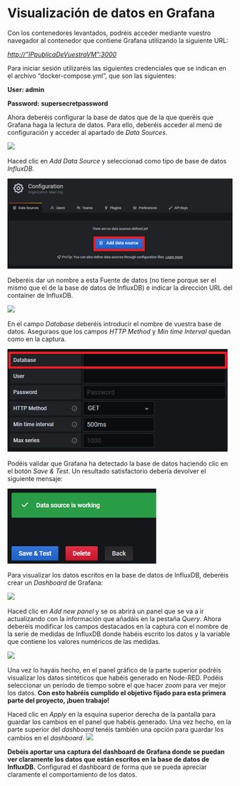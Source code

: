 <!-- multilingual suffix: en, es -->

# Visualización de datos en Grafana

Con los contenedores levantados, podréis acceder mediante vuestro navegador al contenedor que contiene Grafana utilizando la siguiente URL:

[*http://”IPpublicaDeVuestraVM”:3000*]()

Para iniciar sesión utilizaréis las siguientes credenciales que se indican en el archivo “docker-compose.yml”, que son las siguientes:

**User: admin**

**Password: supersecretpassword**

Ahora deberéis configurar la base de datos que de la que queréis que Grafana haga la lectura de datos. Para ello, deberéis acceder al menú de configuración y acceder al apartado de *Data Sources*.
<!-- [common] -->
![](../img/Aspose.Words.b1061091-e8de-4e39-91fb-4ba4b8e356ff.049.png)
<!-- [es] -->
Haced clic en *Add Data Source* y seleccionad como tipo de base de datos *InfluxDB*.
<!-- [common] -->
![](../img/Aspose.Words.b1061091-e8de-4e39-91fb-4ba4b8e356ff.050.png)
<!-- [es] -->
Deberéis dar un nombre a esta Fuente de datos (no tiene porque ser el mismo que el de la base de datos de InfluxDB) e indicar la dirección URL del container de InfluxDB.
<!-- [common] -->
![](../img/Aspose.Words.b1061091-e8de-4e39-91fb-4ba4b8e356ff.051.png)
<!-- [es] -->
En el campo *Database* deberéis introducir el nombre de vuestra base de datos. Aseguraos que los campos *HTTP Method* y *Min time Interval* quedan como en la captura.
<!-- [common] -->
![](../img/Aspose.Words.b1061091-e8de-4e39-91fb-4ba4b8e356ff.052.png)
<!-- [es] -->
Podéis validar que Grafana ha detectado la base de datos haciendo clic en el botón *Save & Test*. Un resultado satisfactorio debería devolver el siguiente mensaje:
<!-- [common] -->
![](../img/Aspose.Words.b1061091-e8de-4e39-91fb-4ba4b8e356ff.053.png)
<!-- [es] -->


Para visualizar los datos escritos en la base de datos de InfluxDB, deberéis crear un *Dashboard* de Grafana:
<!-- [common] -->
![](../img/Aspose.Words.b1061091-e8de-4e39-91fb-4ba4b8e356ff.054.png)
<!-- [es] -->
Haced clic en *Add new panel* y se os abrirá un panel que se va a ir actualizando con la información que añadáis en la pestaña *Query*. Ahora deberéis modificar los campos destacados en la captura con el nombre de la serie de medidas de InfluxDB donde habéis escrito los datos y la variable que contiene los valores numéricos de las medidas.
<!-- [common] -->
![](../img/Aspose.Words.b1061091-e8de-4e39-91fb-4ba4b8e356ff.055.png)
<!-- [es] -->
Una vez lo hayáis hecho, en el panel gráfico de la parte superior podréis visualizar los datos sintéticos que habéis generado en Node-RED. Podéis seleccionar un período de tiempo sobre el que hacer *zoom* para ver mejor los datos. **Con esto habréis cumplido el objetivo fijado para esta primera parte del proyecto, ¡buen trabajo!**

Haced clic en *Apply* en la esquina superior derecha de la pantalla para guardar los cambios en el panel que habéis generado. Una vez hecho, en la parte superior del *dashboard* tenéis también una opción para guardar los cambios en el *dashboard*.
![](../img/Aspose.Words.b1061091-e8de-4e39-91fb-4ba4b8e356ff.056.png)

**Debéis aportar una captura del dashboard de Grafana donde se puedan ver claramente los datos que están escritos en la base de datos de InfluxDB.** Configurad el dashboard de forma que se pueda apreciar claramente el comportamiento de los datos.
